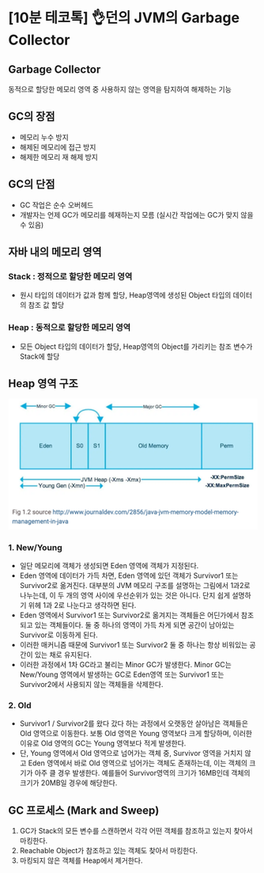 # [10분 테코톡] 👌던의 JVM의 Garbage Collector
## Garbage Collector
동적으로 할당한 메모리 영역 중 사용하지 않는 영역을 탐지하여 해제하는 기능

## GC의 장점
- 메모리 누수 방지
- 해제된 메모리에 접근 방지
- 해제한 메모리 재 해제 방지

## GC의 단점
- GC 작업은 순수 오버헤드
- 개발자는 언제 GC가 메모리를 헤재하는지 모름 (실시간 작업에는 GC가 맞지 않을 수 있음)

## 자바 내의 메모리 영역
### Stack : 정적으로 할당한 메모리 영역
- 원시 타입의 데이터가 값과 함께 할당, Heap영역에 생성된 Object 타입의 데이터의 참조 값 할당
### Heap : 동적으로 할당한 메모리 영역
- 모든 Object 타입의 데이터가 할당, Heap영역의 Object를 가리키는 참조 변수가 Stack에 할당

## Heap 영역 구조
![heap_메모리_구조](heap_메모리_구조.png)
### 1. New/Young
- 일단 메모리에 객체가 생성되면 Eden 영역에 객체가 지정된다.
- Eden 영역에 데이터가 가득 차면, Eden 영역에 있던 객체가 Survivor1 또는 Survivor2로 옮겨진다. 대부분의 JVM 메모리 구조를 설명하는 그림에서 1과2로 나누는데, 이 두 개의 영역 사이에 우선순위가 있는 것은 아니다. 단지 쉽게 설명하기 위헤 1과 2로 나눈다고 생각하면 된다.
- Eden 영역에서 Survivor1 또는 Survivor2로 옮겨지는 객체들은 어딘가에서 참조되고 있는 객체들이다. 둘 중 하나의 영역이 가득 차게 되면 공간이 남아있는 Survivor로 이동하게 된다.
- 이러한 매커니즘 때문에 Survivor1 또는 Survivor2 둘 중 하나는 항상 비워있는 공간이 있는 채로 유지된다.
- 이러한 과정에서 1차 GC라고 불리는 Minor GC가 발생한다. Minor GC는 New/Young 영역에서 발생하는 GC로 Eden영역 또는 Survivor1 또는 Survivor2에서 사용되지 않는 객체들을 삭제한다.
### 2. Old
- Survivor1 / Survivor2를 왔다 갔다 하는 과정에서 오랫동안 살아남은 객체들은 Old 영역으로 이동한다. 보통 Old 영역은 Young 영역보다 크게 할당하며, 이러한 이유로 Old 영역의 GC는 Young 영역보다 적게 발생한다.
- 단, Young 영역에서 Old 영역으로 넘어가는 객체 중, Survivor 영역을 거치지 않고 Eden 영역에서 바로 Old 영역으로 넘어가는 객체도 존재하는데, 이는 객체의 크기가 아주 클 경우 발생한다. 예를들어 Survivor영역의 크기가 16MB인데 객체의 크기가 20MB일 경우에 해당한다.

## GC 프로세스 (Mark and Sweep)
1. GC가 Stack의 모든 변수를 스캔하면서 각각 어떤 객체를 참조하고 있는지 찾아서 마킹한다.
2. Reachable Object가 참조하고 있는 객체도 찾아서 마킹한다.
3. 마킹되지 않은 객체를 Heap에서 제거한다.